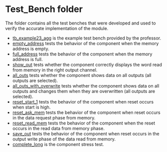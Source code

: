 # Test_Bench folder


The folder contains all the test benches that were developed and used to verify the accurate implementation of the module.

- [tb_example23_agg](https://github.com/AlessandroConti11/Progetto_Reti_Logiche_2023/blob/main/Specification/Test_Bench/tb_example23_agg.vhd) is the example test bench provided by the professor.
- [empty_address](https://github.com/AlessandroConti11/Progetto_Reti_Logiche_2023/blob/main/Specification/Test_Bench/empty_address.vhd) tests the behavior of the component when the memory address is empty.
- [full_address](https://github.com/AlessandroConti11/Progetto_Reti_Logiche_2023/blob/main/Specification/Test_Bench/full_address.vhd) tests the behavior of the component when the memory address is full.
- [show_out](https://github.com/AlessandroConti11/Progetto_Reti_Logiche_2023/blob/main/Specification/Test_Bench/show_out.vhd) tests whether the component correctly displays the word read from memory in the right output channel.
- [all_outs](https://github.com/AlessandroConti11/Progetto_Reti_Logiche_2023/blob/main/Specification/Test_Bench/all_outs.vhd) tests whether the component shows data on all outputs (all outputs are selected).
- [all_outs_with_overwrite](https://github.com/AlessandroConti11/Progetto_Reti_Logiche_2023/blob/main/Specification/Test_Bench/all_outs_with_overwrite.vhd) tests whether the component shows data on all outputs and changes them when they are overwritten (all outputs are selected).
- [reset_start_1](https://github.com/AlessandroConti11/Progetto_Reti_Logiche_2023/blob/main/Specification/Test_Bench/reset_start_1.vhd) tests the behavior of the component when reset occurs when start is high.
- [reset_ask_mem](https://github.com/AlessandroConti11/Progetto_Reti_Logiche_2023/blob/main/Specification/Test_Bench/reset_ask_mem.vhd) tests the behavior of the component when reset occurs in the data request phase from memory.
- [reset_read_mem](https://github.com/AlessandroConti11/Progetto_Reti_Logiche_2023/blob/main/Specification/Test_Bench/reset_read_mem.vhd) tests the behavior of the component when the reset occurs in the read data from memory phase.
- [save_out](https://github.com/AlessandroConti11/Progetto_Reti_Logiche_2023/blob/main/Specification/Test_Bench/save_out.vhd) tests the behavior of the component when reset occurs in the output write phase of the data read from memory.
- [complete_long](https://github.com/AlessandroConti11/Progetto_Reti_Logiche_2023/blob/main/Specification/Test_Bench/complete_long.vhd) is the component stress test.
